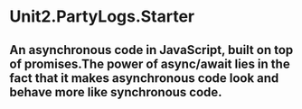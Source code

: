# Unit2.PartyLogs.Starter

## An asynchronous code in JavaScript, built on top of promises.The power of async/await lies in the fact that it makes asynchronous code look and behave more like synchronous code.
